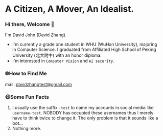 # A Citizen, A Mover, An Idealist. 

### Hi there, Welcome 👋
I'm David John (David Zhang).

* I'm currently a grade one student in WHU (WuHan University), majoring in Computer Science. I graduated from Affiliated High School of Peking University (北大附中) with an honor diploma.
* I'm interested in `Computer Vision` and `AI security`.


### 🌐How to Find Me
mail: davidzhangtest@gmail.com


### 😄Some Fun Facts
1. I usually use the suffix `-test` to name my accounts in social media like `username-test`. NOBODY has occupied these usernames thus I merely have to think twice to change it. The only problem is that it sounds like a bot...
2. Nothing more.
<!--
**David-Zhang-test/David-Zhang-test** is a ✨ _special_ ✨ repository because its `README.md` (this file) appears on your GitHub profile.

Here are some ideas to get you started:

- 🔭 I’m currently working on ...
- 🌱 I’m currently learning ...
- 👯 I’m looking to collaborate on ...
- 🤔 I’m looking for help with ...
- 💬 Ask me about ...
- 📫 How to reach me: ...
- 😄 Pronouns: ...
- ⚡ Fun fact: ...
-->
